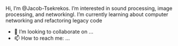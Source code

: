 Hi, I’m @Jacob-Tsekrekos. I’m interested in sound processing, image processing, and networkingl. 
I’m currently learning about computer networking and refactoring legacy code
- 💞️ I’m looking to collaborate on ...
- 📫 How to reach me: ...

<!---
Jacob-Tsekrekos/Jacob-Tsekrekos is a ✨ special ✨ repository because its `README.md` (this file) appears on your GitHub profile.
You can click the Preview link to take a look at your changes.
--->
